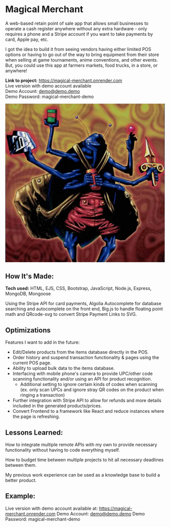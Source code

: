 # Magical Merchant
A web-based retain point of sale app that allows small businesses to operate a cash register anywhere without any extra hardware - only requires a phone and a Stripe account if you want to take payments by card, Apple pay, etc.

I got the idea to build it from seeing vendors having either limited POS options or having to go out of the way to bring equipment from their store when selling at game tournaments, anime conventions, and other events. But, you could use this app at farmers markets, food trucks, in a store, or anywhere!

**Link to project:** https://magical-merchant.onrender.com
<br>Live version with demo account available
<br>Demo Account: demo@demo.demo 
<br>Demo Password: magical-merchant-demo

![alt tag](magicalmerchant.png)

## How It's Made:

**Tech used:** HTML, EJS, CSS, Bootstrap, JavaScript, Node.js, Express, MongoDB, Mongoose

Using the Stripe API for card payments, Algolia Autocomplete for database searching and autocomplete on the front end, Big.js to handle floating point math and QRcode-svg to convert Stripe Payment Links to SVG.

## Optimizations
Features I want to add in the future:
* Edit/Delete products from the items database directly in the POS.
* Order history and suspend transaction functionality & pages using the current POS page.
* Ability to upload bulk data to the items database. 
* Interfacing with mobile phone's camera to provide UPC/other code scanning functionality and/or using an API for product recognition.
   * Additional setting to ignore certain kinds of codes when scanning (ex. only scan UPCs and ignore stray QR codes on the product when ringing a transaction)
* Further integration with Stripe API to allow for refunds and more details included in the generated products/prices.
* Convert Frontend to a framework like React and reduce instances where the page is refreshing.

## Lessons Learned:
How to integrate multiple remote APIs with my own to provide necessary functionality without having to code everything myself.

How to budget time between multiple projects to hit all necessary deadlines between them.

My previous work experience can be used as a knowledge base to build a better product.

## Example:
Live version with demo account available at:
https://magical-merchant.onrender.com
Demo Account: demo@demo.demo 
Demo Password: magical-merchant-demo
